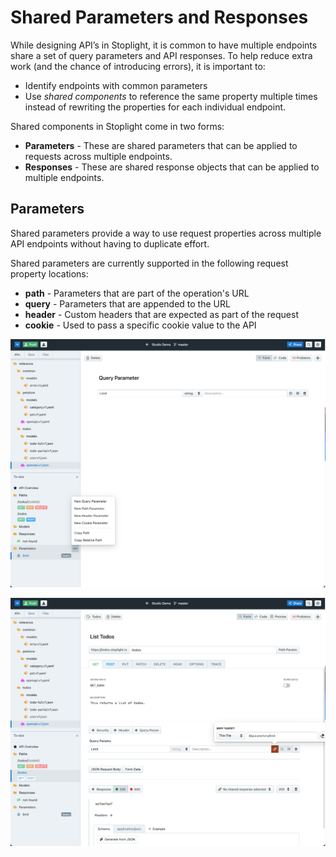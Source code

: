 # Shared Parameters and Responses

While designing API’s in Stoplight, it is common to have multiple endpoints share a set of query parameters and API responses. To help reduce extra work (and the chance of introducing errors), it is important to:
- Identify endpoints with common parameters
- Use *shared components* to reference the same property multiple times instead of rewriting the properties for each individual endpoint.

Shared components in Stoplight come in two forms:
- **Parameters** - These are shared parameters that can be applied to requests across multiple endpoints.
- **Responses** - These are shared response objects that can be applied to multiple endpoints.

## Parameters

Shared parameters provide a way to use request properties across multiple API endpoints without having to duplicate effort.

Shared parameters are currently supported in the following request property locations:

- **path** - Parameters that are part of the operation's URL
- **query** - Parameters that are appended to the URL
- **header** - Custom headers that are expected as part of the request
- **cookie** - Used to pass a specific cookie value to the API

![](../../assets/images/shared-parameter-create.png)

![](../../assets/images/shared-parameter-reference.png)